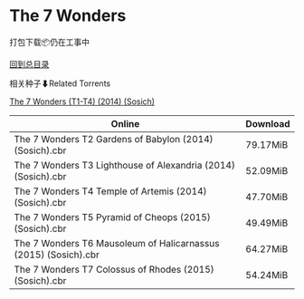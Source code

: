 # The 7 Wonders

打包下载📦仍在工事中

[回到总目录](/Catalogs.md)







相关种子⬇Related Torrents

[The 7 Wonders (T1-T4) (2014) (Sosich)](https://github.com/alicewish/markdown/blob/master/torrent/The-7-Wonders--T1-T4---2014---Sosich.md)

Online | Download
--- | ---
The 7 Wonders T2 Gardens of Babylon (2014) (Sosich).cbr | 79.17MiB
The 7 Wonders T3 Lighthouse of Alexandria (2014) (Sosich).cbr | 52.09MiB
The 7 Wonders T4 Temple of Artemis (2014) (Sosich).cbr | 47.70MiB
The 7 Wonders T5 Pyramid of Cheops (2015) (Sosich).cbr | 49.49MiB
The 7 Wonders T6 Mausoleum of Halicarnassus (2015) (Sosich).cbr | 64.27MiB
The 7 Wonders T7 Colossus of Rhodes (2015) (Sosich).cbr | 54.24MiB